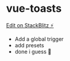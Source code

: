 # vue-toasts

[Edit on StackBlitz ⚡️](https://stackblitz.com/edit/vitejs-vite-tv6jmr)

- Add a global trigger
- add presets
- done i guess 🤲
